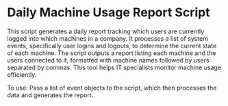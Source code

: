 # Daily Machine Usage Report Script

This script generates a daily report tracking which users are currently logged into which machines in a company. It processes a list of system events, specifically user logins and logouts, to determine the current state of each machine. The script outputs a report listing each machine and the users connected to it, formatted with machine names followed by users separated by commas. This tool helps IT specialists monitor machine usage efficiently.

To use: Pass a list of event objects to the script, which then processes the data and generates the report.

